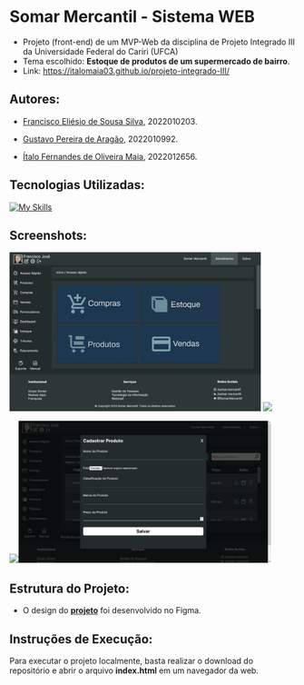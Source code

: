 # Somar Mercantil - Sistema WEB

* Projeto (front-end) de um MVP-Web da disciplina de Projeto Integrado III da Universidade Federal do Cariri (UFCA)
* Tema escolhido: __Estoque de produtos de um supermercado de bairro__.
* Link: https://italomaia03.github.io/projeto-integrado-III/

## Autores:

* [Francisco Eliésio de Sousa Silva](https://github.com/fcoeliesio), 2022010203.

* [Gustavo Pereira de Aragão](https://github.com/McGusT99), 2022010992.

* [Ítalo Fernandes de Oliveira Maia](https://github.com/italomaia03), 2022012656.

## Tecnologias Utilizadas:
[![My Skills](https://skillicons.dev/icons?i=html,css,js)]()

## Screenshots:
<img src="./assets/screenshots/Página_acesso-rápido.png" height="280px"/> <img src="./assets/screenshots/Página_produtos.png" height="280px"/> 

<img src="./assets/screenshots/página_vendas.png" height="280px"/><img src="./assets/screenshots/Cadastro_produtos.png" height="250px"/>

## Estrutura do Projeto:

* O design do __[projeto](https://www.figma.com/file/8G1OjzN2wYm2Eu7faB3p7y/controle_de_estoque?type=design&node-id=0%3A1&mode=design&t=3fFgEXMAYoyz1Xet-1)__ foi desenvolvido no Figma.

## Instruções de Execução:

Para executar o projeto localmente, basta realizar o download do repositório e abrir o arquivo __index.html__ em um navegador da web.